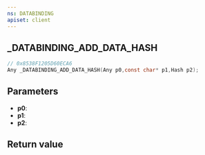 ```yaml
---
ns: DATABINDING
apiset: client
---
```

## _DATABINDING_ADD_DATA_HASH

```c
// 0x8538F1205D60ECA6
Any _DATABINDING_ADD_DATA_HASH(Any p0,const char* p1,Hash p2);
```


## Parameters
* **p0**:
* **p1**:
* **p2**:

## Return value